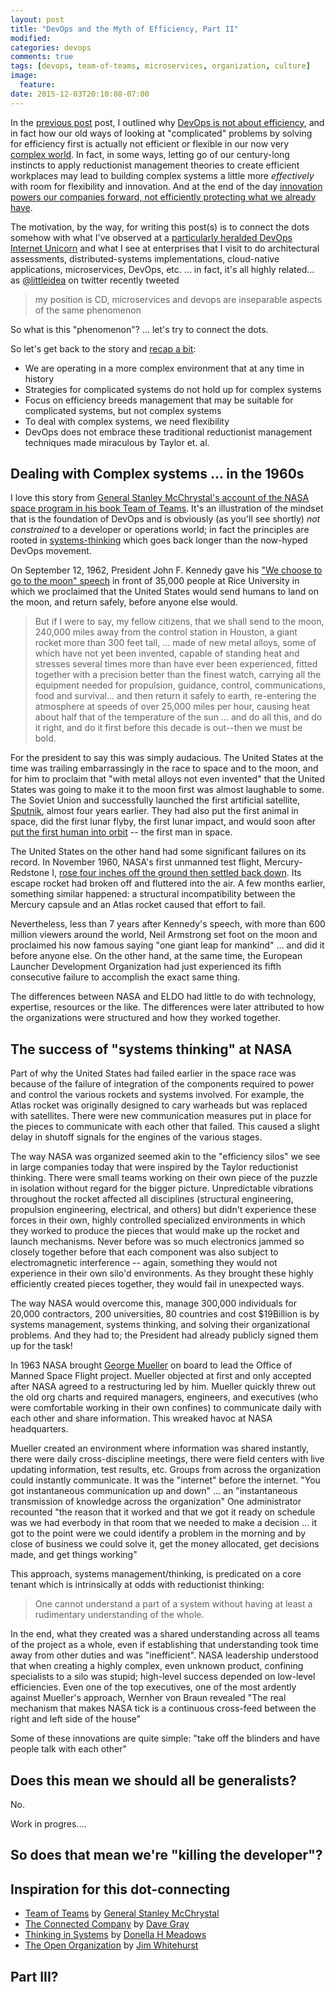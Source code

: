 ```yaml
---
layout: post
title: "DevOps and the Myth of Efficiency, Part II"
modified:
categories: devops
comments: true
tags: [devops, team-of-teams, microservices, organization, culture]
image:
  feature:
date: 2015-12-03T20:10:08-07:00
---
```


In the [previous post][previous] post, I outlined why [DevOps is not about efficiency][previous], and in fact how our old ways of looking at "complicated" problems by solving for efficiency first is actually not efficient or flexible in our now very [complex world][complex]. In fact, in some ways, letting go of our century-long instincts to apply reductionist management theories to create efficient workplaces may lead to building complex systems a little more *effectively* with room for flexibility and innovation. And at the end of the day [innovation powers our companies forward, not efficiently protecting what we already have][efficiency-myth].

The motivation, by the way, for writing this post(s) is to connect the dots somehow with what I've observed at a [particularly heralded DevOps Internet Unicorn][reality] and what I see at enterprises that I visit to do architectural assessments, distributed-systems implementations, cloud-native applications, microservices, DevOps, etc. ... in fact, it's all highly related... as [@littleidea][littleone] on twitter recently tweeted

>  my position is CD, microservices and devops are inseparable aspects of the same phenomenon

So what is this "phenomenon"? ... let's try to connect the dots.

So let's get back to the story and [recap a bit][previous]:

* We are operating in a more complex environment that at any time in history
* Strategies for complicated systems do not hold up for complex systems
* Focus on efficiency breeds management that may be suitable for complicated systems, but not complex systems
* To deal with complex systems, we need flexibility
* DevOps does not embrace these traditional reductionist management techniques made miraculous by Taylor et. al. 
  
  
## Dealing with Complex systems ... in the 1960s

I love this story from [General Stanley McChrystal's account of the NASA space program in his book Team of Teams][teams]. It's an illustration of the mindset that is the foundation of DevOps and is obviously (as you'll see shortly) *not constrained* to a developer or operations world; in fact the principles are rooted in [systems-thinking](https://en.wikipedia.org/wiki/Systems_thinking) which goes back longer than the now-hyped DevOps movement. 

On September 12, 1962, President John F. Kennedy gave his ["We choose to go to the moon" speech][speech] in front of 35,000 people at Rice University in which we proclaimed that the United States would send humans to land on the moon, and return safely, before anyone else would.


> But if I were to say, my fellow citizens, that we shall send to the moon, 240,000 miles away from the control station in Houston, a giant rocket more than 300 feet tall, ...  made of new metal alloys, some of which have not yet been invented, capable of standing heat and stresses several times more than have ever been experienced, fitted together with a precision better than the finest watch, carrying all the equipment needed for propulsion, guidance, control, communications, food and survival... and then return it safely to earth, re-entering the atmosphere at speeds of over 25,000 miles per hour, causing heat about half that of the temperature of the sun ... and do all this, and do it right, and do it first before this decade is out--then we must be bold.


For the president to say this was simply audacious. The United States at the time was trailing embarrassingly in the race to space and to the moon, and for him to proclaim that "with metal alloys not even invented" that the United States was going to make it to the moon first was almost laughable to some. The Soviet Union and successfully launched the first artificial satellite, [Sputnik](https://en.wikipedia.org/wiki/Sputnik_1), almost four years earlier. They had also put the first animal in space, did the first lunar flyby, the first lunar impact, and would soon after [put the first human into orbit](https://en.wikipedia.org/wiki/Yuri_Gagarin) -- the first man in space. 

The United States on the other hand had some significant failures on its record. In November 1960, NASA's first unmanned test flight, Mercury-Redstone I, [rose four inches off the ground then settled back down](https://en.wikipedia.org/wiki/Mercury-Redstone_1). Its escape rocket had broken off and fluttered into the air. A few months earlier, something similar happened: a structural incompatibility between the Mercury capsule and an Atlas rocket caused that effort to fail.

Nevertheless, less than 7 years after Kennedy's speech, with more than 600 million viewers around the world, Neil Armstrong set foot on the moon and proclaimed his now famous saying "one giant leap for mankind" ... and did it before anyone else. On the other hand, at the same time, the European Launcher Development Organization had just experienced its fifth consecutive failure to accomplish the exact same thing. 

The differences between NASA and ELDO had little to do with technology, expertise, resources or the like. The differences were later attributed to how the organizations were structured and how they worked together.

## The success of "systems thinking" at NASA

Part of why the United States had failed earlier in the space race was because of the failure of integration of the components required to power and control the various rockets and systems involved. For example, the Atlas rocket was originally designed to cary warheads but was replaced with satellites.  There were new communication measures put in place for the pieces to communicate with each other that failed. This caused a slight delay in shutoff signals for the engines of the various stages.
 
The way NASA was organized seemed akin to the "efficiency silos" we see in large companies today that were inspired by the Taylor reductionist thinking. There were small teams working on their own piece of the puzzle in isolation without regard for the bigger picture. Unpredictable vibrations throughout the rocket affected all disciplines (structural engineering, propulsion engineering, electrical, and others) but didn't experience these forces in their own, highly controlled specialized environments in which they worked to produce the pieces that would make up the rocket and launch mechanisms. Never before was so much electronics jammed so closely together before that each component was also subject to electromagnetic interference -- again, something they would not experience in their own silo'd environments. As they brought these highly efficiently created pieces together, they would fail in unexpected ways. 

The way NASA would overcome this, manage 300,000 individuals for 20,000 contractors, 200 universities, 80 countries and cost $19Billion is by systems management, systems thinking, and solving their organizational problems. And they had to; the President had already publicly signed them up for the task!

In 1963 NASA brought [George Mueller](https://en.wikipedia.org/wiki/George_Mueller_(NASA)) on board to lead the Office of Manned Space Flight project. Mueller objected at first and only accepted after NASA agreed to a restructuring led by him. Mueller quickly threw out the old org charts and required managers, engineers, and executives (who were comfortable working in their own confines) to communicate daily with each other and share information. This wreaked havoc at NASA headquarters. 

Mueller created an environment where information was shared instantly, there were daily cross-discipline meetings, there were field centers with live updating information, test results, etc. Groups from across the organization could instantly communicate. It was the "internet" before the internet. "You got instantaneous communication up and down" ... an "instantaneous transmission of knowledge across the organization" One administrator recounted "the reason that it worked and that we got it ready on schedule was we had everbody in that room that we needed to make a decision ... it got to the point were we could identify a problem in the morning and by close of business we could solve it, get the money allocated, get decisions made, and get things working"

This approach, systems management/thinking, is predicated on a core tenant which is intrinsically at odds with reductionist thinking:

> One cannot understand a part of a system without having at least a rudimentary understanding of the whole. 

In the end, what they created was a shared understanding across all teams of the project as a whole, even if establishing that understanding took time away from other duties and was "inefficient". NASA leadership understood that when creating a highly complex, even unknown product, confining specialists to a silo was stupid; high-level success depended on low-level efficiencies. Even one of the top executives, one of the most ardently against Mueller's approach, Wernher von Braun revealed "The real mechanism that makes NASA tick is a continuous cross-feed between the right and left side of the house"

Some of these innovations are quite simple: "take off the blinders and have people talk with each other"

## Does this mean we should all be generalists?

No.

Work in progres....


## So does that mean we're "killing the developer"?


## Inspiration for this dot-connecting

* [Team of Teams][teams] by [General Stanley McChrystal](https://twitter.com/stanmcchrystal)
* [The Connected Company][connected] by [Dave Gray](https://twitter.com/davegray)
* [Thinking in Systems][systems] by [Donella H Meadows](https://en.wikipedia.org/wiki/Donella_Meadows)
* [The Open Organization][open-org] by [Jim Whitehurst](https://twitter.com/JWhitehurst)

## Part III?




[previous]: http://blog.christianposta.com/devops/devops-and-the-myth-of-efficiency-part-i/
[complex]: https://larrycuban.wordpress.com/2010/06/08/the-difference-between-complicated-and-complex-matters/
[reality]: http://blog.christianposta.com/microservices/the-real-success-story-of-microservices-architectures/
[littleone]: https://twitter.com/littleidea
[efficiency-myth]: http://www.forbes.com/2009/10/16/efficiency-innovation-change-leadership-managing-taylor.html
[teams]: http://smile.amazon.com/Team-Teams-Rules-Engagement-Complex/dp/1591847486/ref=smi_www_rco2_go_smi_g2243581662?_encoding=UTF8&*Version*=1&*entries*=0&ie=UTF8
[connected]: http://smile.amazon.com/Connected-Company-Dave-Gray/dp/1491919477/ref=sr_1_1?s=books&ie=UTF8&qid=1449786330&sr=1-1&keywords=the+connected+company
[systems]: http://smile.amazon.com/Thinking-Systems-Donella-H-Meadows/dp/1603580557/ref=sr_1_1?s=books&ie=UTF8&qid=1449786361&sr=1-1&keywords=thinking+in+systems
[open-org]: http://smile.amazon.com/Open-Organization-Igniting-Passion-Performance/dp/1625275277/ref=sr_1_1?s=books&ie=UTF8&qid=1449786394&sr=1-1&keywords=the+open+organization
[speech]: https://en.wikipedia.org/wiki/We_choose_to_go_to_the_Moon